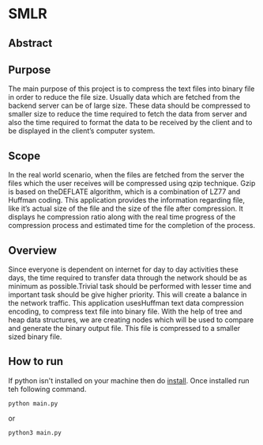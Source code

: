 # SMLR

## Abstract


## Purpose
The main purpose of this project is to compress the text files into binary file in order to reduce the file size.  Usually data which are fetched from the backend server can be of large size.  These data should be compressed to smaller size to reduce the time required to fetch the data from server and also the time required to format the data to be received by the client and to be displayed in the client’s computer system.

## Scope
In the real world scenario, when the files are fetched from the server the files which the  user  receives  will  be  compressed  using  qzip  technique.   Gzip  is  based  on  theDEFLATE  algorithm,  which  is  a  combination  of  LZ77  and  Huffman  coding.   This application provides the information regarding file, like it’s actual size of the file and the size of the file after compression.  It displays he compression ratio along with the real time progress of the compression process and estimated time for the completion of the process.

## Overview
Since everyone is dependent on internet for day to day activities these days, the time required  to  transfer  data  through  the  network  should  be  as  minimum  as  possible.Trivial task should be performed with lesser time and important task should be give higher priority.  This will create a balance in the network traffic.  This application usesHuffman text data compression encoding, to compress text file into binary file.  With the help of tree and heap data structures, we are creating nodes which will be used to compare and generate the binary output file.  This file is compressed to a smaller sized binary file.

## How to run
If python isn't installed on your machine then do [install](https://www.python.org/downloads/). Once installed run teh following command.

```
python main.py
```
or 
```
python3 main.py
```